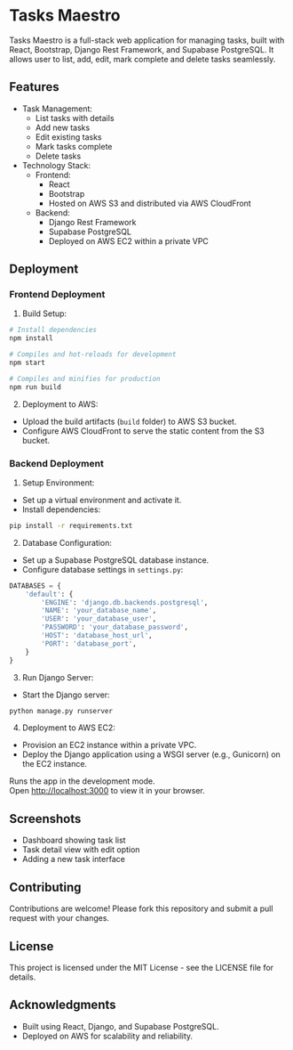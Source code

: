 # Tasks Maestro

Tasks Maestro is a full-stack web application for managing tasks, built with React, Bootstrap, Django Rest Framework, and Supabase PostgreSQL. It allows user to list, add, edit, mark complete and delete tasks seamlessly.

## Features

- Task Management:
    - List tasks with details
    - Add new tasks
    - Edit existing tasks
    - Mark tasks complete
    - Delete tasks
- Technology Stack:
    - Frontend:
        - React
        - Bootstrap
        - Hosted on AWS S3 and distributed via AWS CloudFront
    - Backend:
        - Django Rest Framework
        - Supabase PostgreSQL
        - Deployed on AWS EC2 within a private VPC

## Deployment

### Frontend Deployment

1. Build Setup:

```bash
# Install dependencies
npm install

# Compiles and hot-reloads for development
npm start

# Compiles and minifies for production
npm run build
```

2. Deployment to AWS:

- Upload the build artifacts (`build` folder) to AWS S3 bucket.
- Configure AWS CloudFront to serve the static content from the S3 bucket.

### Backend Deployment

1. Setup Environment:
- Set up a virtual environment and activate it.
- Install dependencies:
```bash
pip install -r requirements.txt
```

2. Database Configuration:
- Set up a Supabase PostgreSQL database instance.
- Configure database settings in `settings.py`:

```python
DATABASES = {
    'default': {
        'ENGINE': 'django.db.backends.postgresql',
        'NAME': 'your_database_name',
        'USER': 'your_database_user',
        'PASSWORD': 'your_database_password',
        'HOST': 'database_host_url',
        'PORT': 'database_port',
    }
}
```

3. Run Django Server:
- Start the Django server:
```bash
python manage.py runserver
```

4. Deployment to AWS EC2:
- Provision an EC2 instance within a private VPC.
- Deploy the Django application using a WSGI server (e.g., Gunicorn) on the EC2 instance.


Runs the app in the development mode.\
Open [http://localhost:3000](http://localhost:3000) to view it in your browser.

## Screenshots

- Dashboard showing task list
- Task detail view with edit option
- Adding a new task interface

## Contributing

Contributions are welcome! Please fork this repository and submit a pull request with your changes.

## License

This project is licensed under the MIT License - see the LICENSE file for details.

## Acknowledgments

- Built using React, Django, and Supabase PostgreSQL.
- Deployed on AWS for scalability and reliability.
